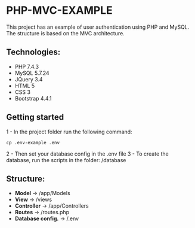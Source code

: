 # PHP-MVC-EXAMPLE
This project has an example of user authentication using PHP and MySQL. The structure is based on the MVC architecture.

## Technologies:

 * PHP 7.4.3
 * MySQL 5.7.24
 * JQuery 3.4
 * HTML 5
 * CSS 3
 * Bootstrap 4.4.1

 ## Getting started
 
1 - In the project folder run the following command:
```
cp .env-example .env
```
2 - Then set your database config in the .env file
3 - To create the database, run the scripts in the folder: /database

 ## Structure:

* __Model__      -> /app/Models
* __View__       -> /views
* __Controller__ -> /app/Controllers
* __Routes__ -> /routes.php
* __Database config.__ -> /.env